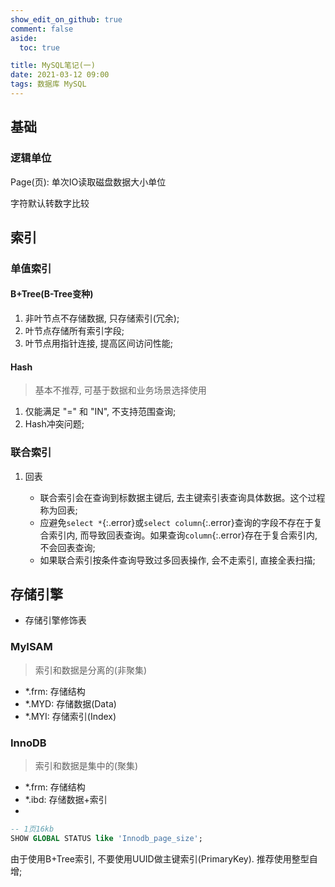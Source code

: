 ```yaml
---
show_edit_on_github: true
comment: false
aside:
  toc: true

title: MySQL笔记(一)
date: 2021-03-12 09:00
tags: 数据库 MySQL
---
```


## 基础

### 逻辑单位

Page(页): 单次IO读取磁盘数据大小单位

字符默认转数字比较

## 索引

### 单值索引

#### B+Tree(B-Tree变种)

1. 非叶节点不存储数据, 只存储索引(冗余);
2. 叶节点存储所有索引字段;
3. 叶节点用指针连接, 提高区间访问性能;


#### Hash

  > 基本不推荐, 可基于数据和业务场景选择使用

1. 仅能满足 "=" 和 "IN", 不支持范围查询;
2. Hash冲突问题;

### 联合索引

1. 回表

    * 联合索引会在查询到标数据主键后, 去主键索引表查询具体数据。这个过程称为回表;
    * 应避免`select *`{:.error}或`select column`{:.error}查询的字段不存在于复合索引内, 而导致回表查询。如果查询`column`{:.error}存在于复合索引内, 不会回表查询;
    * 如果联合索引按条件查询导致过多回表操作, 会不走索引, 直接全表扫描;



  


## 存储引擎

  * 存储引擎修饰表

### MyISAM

  > 索引和数据是分离的(非聚集)

  * *.frm: 存储结构
  * *.MYD: 存储数据(Data)
  * *.MYI: 存储索引(Index)
  

### InnoDB

  > 索引和数据是集中的(聚集)

  * *.frm: 存储结构
  * *.ibd: 存储数据+索引
  * 

  ```sql
  -- 1页16kb
  SHOW GLOBAL STATUS like 'Innodb_page_size';
  ```

由于使用B+Tree索引, 不要使用UUID做主键索引(PrimaryKey). 推荐使用整型自增;




